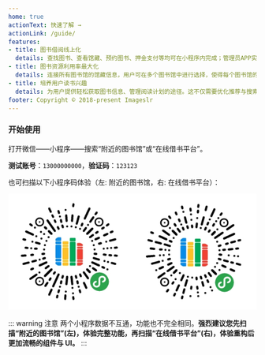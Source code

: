 ```yaml
---
home: true
actionText: 快速了解 →
actionLink: /guide/
features:
- title: 图书借阅线上化
  details: 查找图书、查看馆藏、预约图书、押金支付等均可在小程序内完成；管理员APP实现借书还书的自动化登记，并提供数据统计、订单搜索与查看等功能。
- title: 图书资源利用率最大化
  details: 连接所有图书馆的馆藏信息，用户可在多个图书馆中进行选择，使得每个图书馆的图书资源都能得到充分利用。
- title: 培养用户读书兴趣
  details: 为用户提供轻松获取图书信息、管理阅读计划的途径。这不仅需要优化推荐与搜索功能，还需要在其他方面做出更多的探索。
footer: Copyright © 2018-present Imageslr
---
```


### 开始使用
打开微信——小程序——搜索“附近的图书馆”或“在线借书平台”。

**测试账号**：`13000000000`，**验证码**：`123123`

也可扫描以下小程序码体验（左: 附近的图书馆，右: 在线借书平台）：

![小程序码](./media/weapp_code.png)

::: warning 注意
两个小程序数据不互通，功能也不完全相同。**强烈建议您先扫描“附近的图书馆”(左)，体验完整功能，再扫描“在线借书平台”(右)，体验重构后更加流畅的组件与 UI。**
:::